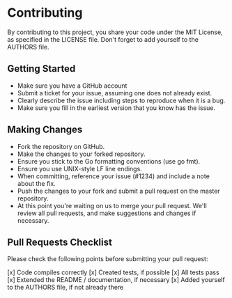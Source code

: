 # Contributing

By contributing to this project, you share your code under the MIT License, as specified in the LICENSE file.  Don't forget to add yourself to the AUTHORS file.

## Getting Started

* Make sure you have a GitHub account
* Submit a ticket for your issue, assuming one does not already exist.
* Clearly describe the issue including steps to reproduce when it is a bug.
* Make sure you fill in the earliest version that you know has the issue.

## Making Changes

* Fork the repository on GitHub.
* Make the changes to your forked repository.
* Ensure you stick to the Go formatting conventions (use go fmt).
* Ensure you use UNIX-style LF line endings.
* When committing, reference your issue (#1234) and include a note about the fix.
* Push the changes to your fork and submit a pull request on the master repository.
* At this point you're waiting on us to merge your pull request.  We'll review all pull requests, and make suggestions and changes if necessary.

## Pull Requests Checklist

Please check the following points before submitting your pull request:

[x] Code compiles correctly
[x] Created tests, if possible
[x] All tests pass
[x] Extended the README / documentation, if necessary
[x] Added yourself to the AUTHORS file, if not already there
